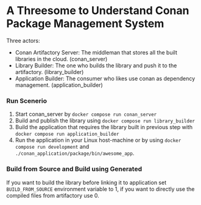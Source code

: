 # A Threesome to Understand Conan Package Management System

Three actors:
- Conan Artifactory Server: The middleman that stores all the built libraries in the cloud. (conan_server)
- Library Builder: The one who builds the library and push it to the artifactory. (library_builder)
- Application Builder: The consumer who likes use conan as dependency management. (application_builder)

### Run Scenerio
1. Start conan_server by `docker compose run conan_server`
2. Build and publish the library using `docker compose run library_builder`
3. Build the application that requires the library built in previous step with `docker compose run application_builder`
4. Run the application in your Linux host-machine or by using `docker compose run development` and `./conan_application/package/bin/awesome_app`.

### Build from Source and Build using Generated
If you want to build the library before linking it to application set `BUILD_FROM_SOURCE` environment variable to 1, if you want to directly use the compiled files from artifactory use 0.